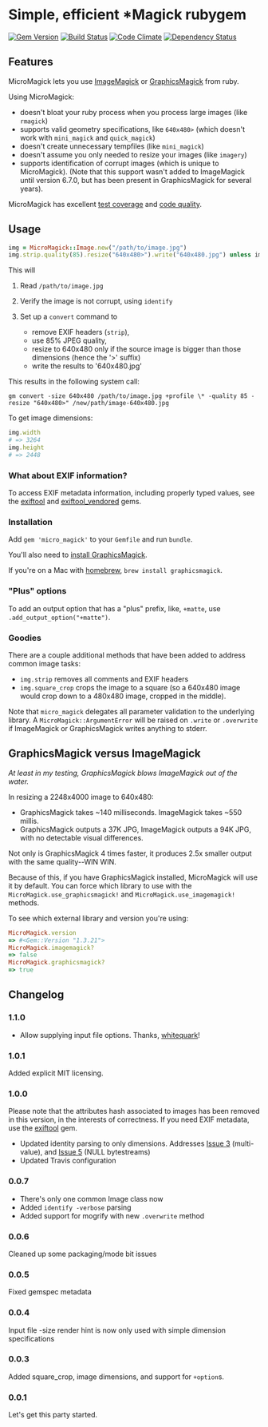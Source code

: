 # Simple, efficient \*Magick rubygem

[![Gem Version](https://badge.fury.io/rb/micro_magick.svg)](http://rubygems.org/gems/micro_magick)
[![Build Status](https://secure.travis-ci.org/mceachen/micro_magick.svg)](http://travis-ci.org/mceachen/micro_magick)
[![Code Climate](https://codeclimate.com/github/mceachen/micro_magick.svg)](https://codeclimate.com/github/mceachen/micro_magick)
[![Dependency Status](https://gemnasium.com/mceachen/micro_magick.svg)](https://gemnasium.com/mceachen/micro_magick)

## Features

MicroMagick lets you use [ImageMagick](http://www.imagemagick.org/) or
[GraphicsMagick](http://www.graphicsmagick.org/) from ruby.

Using MicroMagick:

* doesn't bloat your ruby process when you process large images (like `rmagick`)
* supports valid geometry specifications, like `640x480>` (which doesn't work
  with `mini_magick` and `quick_magick`)
* doesn't create unnecessary tempfiles (like `mini_magick`)
* doesn't assume you only needed to resize your images (like `imagery`)
* supports identification of corrupt images (which is unique to MicroMagick).
  (Note that this support wasn't added to ImageMagick until version 6.7.0, but
  has been present in GraphicsMagick for several years).

MicroMagick has excellent
[test coverage](http://travis-ci.org/mceachen/micro_magick) and
[code quality](https://codeclimate.com/github/mceachen/micro_magick).

## Usage

```ruby
img = MicroMagick::Image.new("/path/to/image.jpg")
img.strip.quality(85).resize("640x480>").write("640x480.jpg") unless img.corrupt?
```

This will

1. Read `/path/to/image.jpg`
1. Verify the image is not corrupt, using `identify`
1. Set up a `convert` command to

   * remove EXIF headers (`strip`),
   * use 85% JPEG quality,
   * resize to 640x480 only if the source image is bigger than those dimensions
     (hence the '>' suffix)
   * write the results to '640x480.jpg'

This results in the following system call:

`gm convert -size 640x480 /path/to/image.jpg +profile \* -quality 85 -resize
"640x480>" /new/path/image-640x480.jpg`

To get image dimensions:

```ruby
img.width
# => 3264
img.height
# => 2448
```

### What about EXIF information?

To access EXIF metadata information, including properly typed values, see the
[exiftool](https://github.com/mceachen/exiftool) and
[exiftool_vendored](https://github.com/mceachen/exiftool_vendored) gems.

### Installation

Add `gem 'micro_magick'` to your `Gemfile` and run `bundle`.

You'll also need to
[install GraphicsMagick](http://www.graphicsmagick.org/README.html).

If you're on a Mac with [homebrew](http://brew.sh/), `brew install
graphicsmagick`.

### "Plus" options

To add an output option that has a "plus" prefix, like, `+matte`, use
`.add_output_option("+matte")`.

### Goodies

There are a couple additional methods that have been added to address common
image tasks:

* `img.strip` removes all comments and EXIF headers
* `img.square_crop` crops the image to a square (so a 640x480 image would crop
  down to a 480x480 image, cropped in the middle).

Note that `micro_magick` delegates all parameter validation to the underlying
library. A `MicroMagick::ArgumentError` will be raised on `.write` or
`.overwrite` if ImageMagick or GraphicsMagick writes anything to stderr.

## GraphicsMagick versus ImageMagick

_At least in my testing, GraphicsMagick blows ImageMagick out of the water._

In resizing a 2248x4000 image to 640x480:

* GraphicsMagick takes ~140 milliseconds. ImageMagick takes ~550 millis.
* GraphicsMagick outputs a 37K JPG, ImageMagick outputs a 94K JPG, with no
  detectable visual differences.

Not only is GraphicsMagick 4 times faster, it produces 2.5x smaller output with
the same quality--WIN WIN.

Because of this, if you have GraphicsMagick installed, MicroMagick will use it
by default. You can force which library to use with the
`MicroMagick.use_graphicsmagick!` and `MicroMagick.use_imagemagick!` methods.

To see which external library and version you're using:

```ruby
MicroMagick.version
=> #<Gem::Version "1.3.21">
MicroMagick.imagemagick?
=> false
MicroMagick.graphicsmagick?
=> true
```

## Changelog

### 1.1.0

* Allow supplying input file options. Thanks,
  [whitequark](https://twitter.com/whitequark/)!

### 1.0.1

Added explicit MIT licensing.

### 1.0.0

Please note that the attributes hash associated to images has been removed in
this version, in the interests of correctness. If you need EXIF metadata, use
the [exiftool](https://github.com/mceachen/exiftool) gem.

* Updated identity parsing to only dimensions. Addresses
  [Issue 3](https://github.com/mceachen/micro_magick/issues/3) (multi-value),
  and [Issue 5](https://github.com/mceachen/micro_magick/issues/5) (NULL
  bytestreams)
* Updated Travis configuration

### 0.0.7

* There's only one common Image class now
* Added `identify -verbose` parsing
* Added support for mogrify with new `.overwrite` method

### 0.0.6

Cleaned up some packaging/mode bit issues

### 0.0.5

Fixed gemspec metadata

### 0.0.4

Input file -size render hint is now only used with simple dimension
specifications

### 0.0.3

Added square_crop, image dimensions, and support for `+option`s.

### 0.0.1

Let's get this party started.
